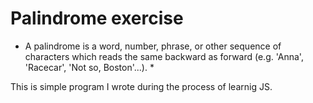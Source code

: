 # Palindrome exercise

* A palindrome is a word, number, phrase, or other sequence of characters which reads the same backward as forward (e.g. 'Anna', 'Racecar', 'Not so, Boston'...). *

This is simple program I wrote during the process of learnig JS.

